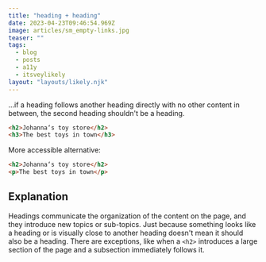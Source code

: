 ```yaml
---
title: "heading + heading"
date: 2023-04-23T09:46:54.969Z
image: articles/sm_empty-links.jpg
teaser: ""
tags:
  - blog
  - posts
  - a11y
  - itsveylikely
layout: "layouts/likely.njk"
---
```

…if a heading follows another heading directly with no other content in between, the second heading shouldn't be a heading.

```html
<h2>Johanna‘s toy store</h2>
<h3>The best toys in town</h3>
```

More accessible alternative:

```html
<h2>Johanna‘s toy store</h2>
<p>The best toys in town</p>
```

## Explanation

Headings communicate the organization of the content on the page, and they introduce new topics or sub-topics. Just because something looks like a heading or is visually close to another heading doesn't mean it should also be a heading. There are exceptions, like when a `<h2>` introduces a large section of the page and a subsection immediately follows it.